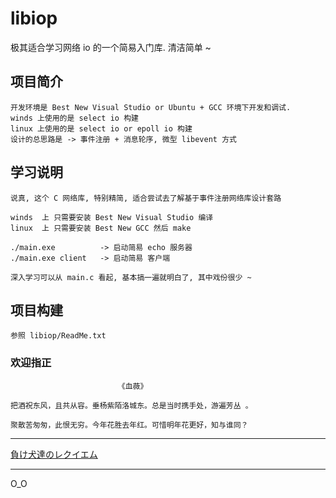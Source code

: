 # libiop

极其适合学习网络 io 的一个简易入门库. 清洁简单 ~

## 项目简介

    开发环境是 Best New Visual Studio or Ubuntu + GCC 环境下开发和调试.
    winds 上使用的是 select io 构建
    linux 上使用的是 select io or epoll io 构建
    设计的总思路是 -> 事件注册 + 消息轮序, 微型 libevent 方式
    
## 学习说明

    说真, 这个 C 网络库, 特别精简, 适合尝试去了解基于事件注册网络库设计套路
    
    winds  上 只需要安装 Best New Visual Studio 编译
    linux  上 只需要安装 Best New GCC 然后 make
    
    ./main.exe          -> 启动简易 echo 服务器
    ./main.exe client   -> 启动简易 客户端
    
    深入学习可以从 main.c 看起, 基本搞一遍就明白了, 其中戏份很少 ~
    
## 项目构建

    参照 libiop/ReadMe.txt
    
### 欢迎指正
    
                            《血薇》
    
    把酒祝东风，且共从容。垂杨紫陌洛城东。总是当时携手处，游遍芳丛 。
    
    聚散苦匆匆，此恨无穷。今年花胜去年红。可惜明年花更好，知与谁同？

***

[負け犬達のレクイエム](https://music.163.com/song?id=29751658&userid=16529894)

***

O_O
